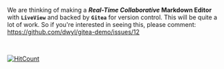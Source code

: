 We are thinking of making a
**_Real-Time Collaborative_ Markdown Editor**
with **`LiveView`** and
backed by **`Gitea`** for version control.
This will be quite a lot of work.
So if you're interested in seeing this,
please comment:
https://github.com/dwyl/gitea-demo/issues/12

<br />

[![HitCount](https://hits.dwyl.com/dwyl/gitea-demo-part3.svg)](https://hits.dwyl.com/dwyl/gitea-demo)

<!-- NOTE: This is commented out, but is a starting point for https://github.com/dwyl/gitea-demo/issues/12

# Part 3: _Realtime Collaborative Markdown Editor_ 💃



#### ⚠️ Warning: the next 2 steps will _temporarily_ "break" the Phoenix app. Be patient and keep going!


## 10. Create 2 New Files ➕

Create two new directories`lib/app_web/live`

e.g:

```sh
mkdir lib/app_web/live
mkdir
```



Create 2 new file with the following paths:
1.

### Note on **`Phoenix`** **`LiveView`**

In this demo we will be using **`Phoenix`** **`LiveView`**
because we feel that the programming model
is simpler than "MVC"
from a dev perspective.

If you are new to **`LiveView`**,
please see our complete beginners' tutorial:
[github.com/dwyl/**phoenix-liveview-counter-tutorial**](https://github.com/dwyl/phoenix-liveview-counter-tutorial)



### The Repo!

https://gitea-server.fly.dev/demo-org/gitea-demo




###

This Rich Text Editor is based off our work in:
[github.com/nelsonic/amemo](https://github.com/nelsonic/amemo/tree/3a3872663698d93abe29a75add462a7f4285ac26)


## Checkpoint: Working on `localhost` 🏁

... TBC!
Please review/merge the "Part 2" demo and we'll return to this after our project wraps. 🙏

-->
